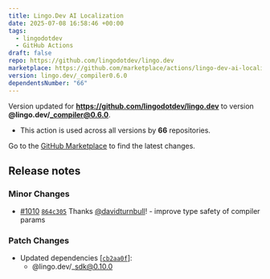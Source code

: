 ```yaml
---
title: Lingo.Dev AI Localization
date: 2025-07-08 16:58:46 +00:00
tags:
  - lingodotdev
  - GitHub Actions
draft: false
repo: https://github.com/lingodotdev/lingo.dev
marketplace: https://github.com/marketplace/actions/lingo-dev-ai-localization
version: lingo.dev/_compiler0.6.0
dependentsNumber: "66"
---
```



Version updated for **https://github.com/lingodotdev/lingo.dev** to version **@lingo.dev/_compiler@0.6.0**.
- This action is used across all versions by **66** repositories.

Go to the [GitHub Marketplace](https://github.com/marketplace/actions/lingo-dev-ai-localization) to find the latest changes.

## Release notes

### Minor Changes

-   [#1010](https://github.com/lingodotdev/lingo.dev/pull/1010) [`864c305`](https://github.com/lingodotdev/lingo.dev/commit/864c30586510e6b69739c20fa42efdf45d8881ed) Thanks [@davidturnbull](https://github.com/davidturnbull)! - improve type safety of compiler params

### Patch Changes

-   Updated dependencies \[[`cb2aa0f`](https://github.com/lingodotdev/lingo.dev/commit/cb2aa0f505d6b7dbc435b526e8a6f62265d1f453)]:
    -   @lingo.dev/\_sdk@0.10.0

